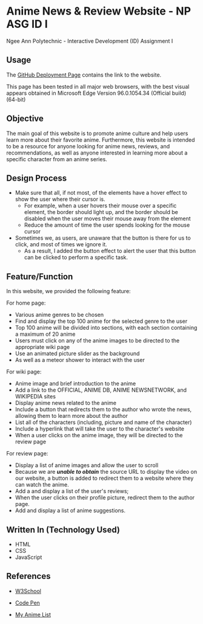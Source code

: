 # Anime News & Review Website - NP ASG ID I
Ngee Ann Polytechnic - Interactive Development (ID) Assignment I

## Usage

The [GitHub Deployment Page](https://cosmiwaihang.github.io/NP-Y1S2-ID-ASG1/page/home/home.html) contains the link to the website.

This page has been tested in all major web browsers, with the best visual appears obtained in Microsoft Edge Version 96.0.1054.34 (Official build) (64-bit)

## Objective

The main goal of this website is to promote anime culture and help users learn more about their favorite anime. Furthermore, this website is intended to be a resource for anyone looking for anime news, reviews, and recommendations, as well as anyone interested in learning more about a specific character from an anime series.

## Design Process

- Make sure that all, if not most, of the elements have a hover effect to show the user where their cursor is.
  - For example, when a user hovers their mouse over a specific element, the border should light up, and the border should be disabled when the user moves their mouse away from the element
  - Reduce the amount of time the user spends looking for the mouse cursor
- Sometimes we, as users, are unaware that the button is there for us to click, and most of times we ignore it.
  - As a result, I added the button effect to alert the user that this button can be clicked to perform a specific task.

## Feature/Function

In this website, we provided the following feature:

For home page:

- Various anime genres to be chosen
- Find and display the top 100 anime for the selected genre to the user
- Top 100 anime will be divided into sections, with each section containing a maximum of 20 anime
- Users must click on any of the anime images to be directed to the appropriate wiki page
- Use an animated picture slider as the background
- As well as a meteor shower to interact with the user

For wiki page:

- Anime image and brief introduction to the anime
- Add a link to the OFFICIAL, ANIME DB, ANIME NEWSNETWORK, and WIKIPEDIA sites
- Display anime news related to the anime
- Include a button that redirects them to the author who wrote the news, allowing them to learn more about the author
- List all of the characters (including, picture and name of the character)
- Include a hyperlink that will take the user to the character's website
- When a user clicks on the anime image, they will be directed to the review page

For review page:

- Display a list of anime images and allow the user to scroll
- Because we are ***unable to obtain*** the source URL to display the video on our website, a button is added to redirect them to a website where they can watch the anime.
- Add a and display a list of the user's reviews;
- When the user clicks on their profile picture, redirect them to the author page.
- Add and display a list of anime suggestions.

## Written In (Technology Used)

- HTML
- CSS
- JavaScript

## References

- [W3School](https://www.w3schools.com/)

- [Code Pen](https://codepen.io/)

- [My Anime List](https://myanimelist.net/)

